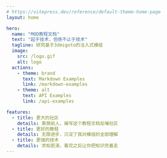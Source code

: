 ```yaml
---
# https://vitepress.dev/reference/default-theme-home-page
layout: home

hero:
  name: "MOD教程文档"
  text: "起于技术，但绝不止于技术"
  tagline: 研究基于3dmigoto的注入式模组
  image:
    src: /logo.gif
    alt: logo
  actions:
    - theme: brand
      text: Markdown Examples
      link: /markdown-examples
    - theme: alt
      text: API Examples
      link: /api-examples

features:
  - title: 更大的社区
    details: 乘荫前人，编写这个教程文档反哺社区
  - title: 更好的教程
    details: 无限进步，沉淀了我对模组的全部理解
  - title: 更强的技术
    details: 求知若渴，看完之后让你把知识兜着走
---
```


